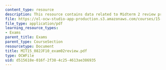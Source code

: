 ```yaml
---
content_type: resource
description: This resource contains data related to Midterm 2 review problems.
file: https://ol-ocw-studio-app-production.s3.amazonaws.com/courses/15-082j-network-optimization-fall-2010/d515618e016f2f384c254613ae386935_MIT15_082JF10_exam02review.pdf
file_type: application/pdf
learning_resource_types:
- Exams
parent_title: Exams
parent_type: CourseSection
resourcetype: Document
title: MIT15_082JF10_exam02review.pdf
type: OCWFile
uid: d515618e-016f-2f38-4c25-4613ae386935
---
```

